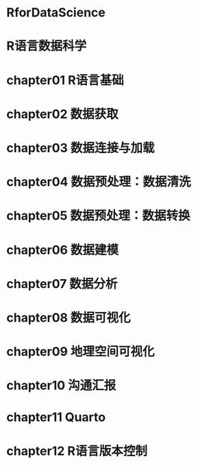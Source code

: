 # RforDataScience

# R语言数据科学
# chapter01 R语言基础
# chapter02 数据获取
# chapter03 数据连接与加载
# chapter04 数据预处理：数据清洗
# chapter05 数据预处理：数据转换
# chapter06 数据建模
# chapter07 数据分析
# chapter08 数据可视化
# chapter09 地理空间可视化
# chapter10 沟通汇报
# chapter11 Quarto
# chapter12 R语言版本控制